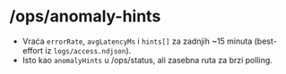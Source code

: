 # /ops/anomaly-hints
- Vraća `errorRate`, `avgLatencyMs` i `hints[]` za zadnjih ~15 minuta (best-effort iz `logs/access.ndjson`).
- Isto kao `anomalyHints` u /ops/status, ali zasebna ruta za brzi polling.
